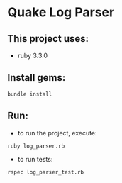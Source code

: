 # Quake Log Parser

## This project uses:
 - ruby 3.3.0

## Install gems:
  ```
  bundle install
  ```

## Run:
- to run the project, execute:
```
ruby log_parser.rb
```

- to run tests:
```
rspec log_parser_test.rb
```